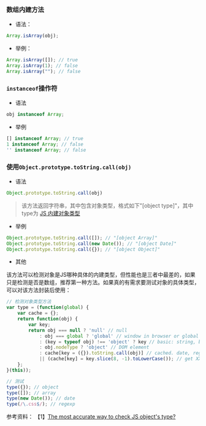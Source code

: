 ### 数组内建方法

- 语法：

```js
Array.isArray(obj);
```

- 举例：

```js
Array.isArray([]); // true
Array.isArray(1); // false
Array.isArray(""); // false
```

### `instanceof`操作符

- 语法

```js
obj instanceof Array; 
```

- 举例

```js
[] instanceof Array; // true
1 instanceof Array; // false
'' instanceof Array; // false
```

### 使用`Object.prototype.toString.call(obj)`

- 语法

```js
Object.prototype.toString.call(obj)
```

> 该方法返回字符串，其中包含对象类型，格式如下"[object type]"，其中type为 [JS 内建对象类型](https://developer.mozilla.org/en-US/docs/Web/JavaScript/Reference/Global_Objects)

- 举例

```js
Object.prototype.toString.call([]); // "[object Array]" 
Object.prototype.toString.call(new Date()); // "[object Date]" 
Object.prototype.toString.call({}); // "[object Object]" 
```

- 其他

该方法可以检测对象是JS哪种具体的内建类型，但性能也是三者中最差的，如果只是检测是否是数组，推荐第一种方法。如果真的有需求要测试对象的具体类型，可以对该方法封装后使用：

```js
// 检测对象类型方法
var type = (function(global) {
    var cache = {};
    return function(obj) {
        var key;
        return obj === null ? 'null' // null
            : obj === global ? 'global' // window in browser or global in nodejs
            : (key = typeof obj) !== 'object' ? key // basic: string, boolean, number, undefined, function
            : obj.nodeType ? 'object' // DOM element
            : cache[key = ({}).toString.call(obj)] // cached. date, regexp, error, object, array, math
            || (cache[key] = key.slice(8, -1).toLowerCase()); // get XXXX from [object XXXX], and cache it
    };
}(this));
```

```js
// 测试
type({}); // object
type([]); // array
type(new Date()); // date
type(/\.css$/); // regexp
```

参考资料：
【1】[The most accurate way to check JS object's type?](https://stackoverflow.com/questions/7893776/the-most-accurate-way-to-check-js-objects-type)
